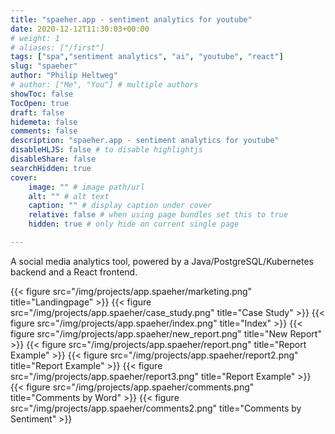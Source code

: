 ```yaml
---
title: "spaeher.app - sentiment analytics for youtube"
date: 2020-12-12T11:30:03+00:00
# weight: 1
# aliases: ["/first"]
tags: ["spa","sentiment analytics", "ai", "youtube", "react"]
slug: "spaeher"
author: "Philip Heltweg"
# author: ["Me", "You"] # multiple authors
showToc: false
TocOpen: true
draft: false
hidemeta: false
comments: false
description: "spaeher.app - sentiment analytics for youtube"
disableHLJS: false # to disable highlightjs
disableShare: false
searchHidden: true
cover:
    image: "" # image path/url
    alt: "" # alt text
    caption: "" # display caption under cover
    relative: false # when using page bundles set this to true
    hidden: true # only hide on current single page

---
```

A social media analytics tool, powered by a Java/PostgreSQL/Kubernetes backend and a React frontend.

{{< figure src="/img/projects/app.spaeher/marketing.png" title="Landingpage" >}}
{{< figure src="/img/projects/app.spaeher/case_study.png" title="Case Study" >}}
{{< figure src="/img/projects/app.spaeher/index.png" title="Index" >}}
{{< figure src="/img/projects/app.spaeher/new_report.png" title="New Report" >}}
{{< figure src="/img/projects/app.spaeher/report.png" title="Report Example" >}}
{{< figure src="/img/projects/app.spaeher/report2.png" title="Report Example" >}}
{{< figure src="/img/projects/app.spaeher/report3.png" title="Report Example" >}}
{{< figure src="/img/projects/app.spaeher/comments.png" title="Comments by Word" >}}
{{< figure src="/img/projects/app.spaeher/comments2.png" title="Comments by Sentiment" >}}